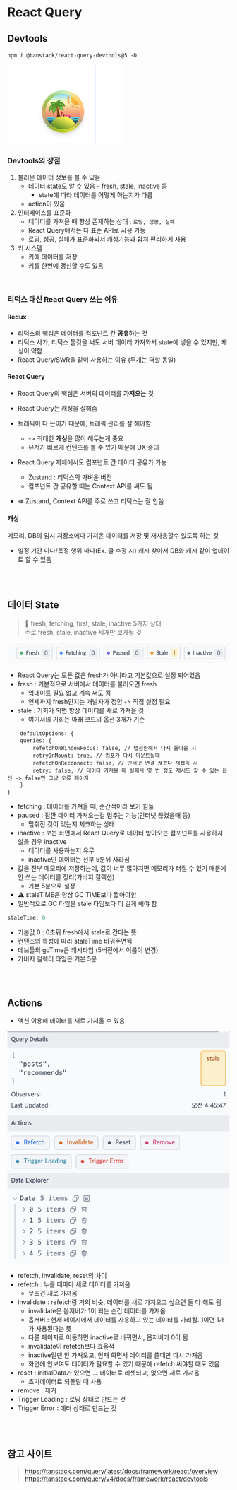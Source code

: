 # React Query 

## Devtools

```
npm i @tanstack/react-query-devtools@5 -D
```

![RQDevtools.png](..%2FImages%2FRQDevtools.png)


### Devtools의 장점

1. 불러온 데이터 정보를 볼 수 있음
   * 데이터 state도 알 수 있음 - fresh, stale, inactive 등
     * state에 따라 데이터를 어떻게 하는지가 다름
   * action이 있음
2. 인터페이스를 표준화
   * 데이터를 가져올 때 항상 존재하는 상태 : `로딩, 성공, 실패` 
   * React Query에서는 다 표준 API로 사용 가능 
   * 로딩, 성공, 실패가 표준화되서 캐싱기능과 합쳐 편리하게 사용
3. 키 시스템 
   * 키에 데이터를 저장 
   * 키를 한번에 갱신할 수도 있음

<br>

### 리덕스 대신 React Query 쓰는 이유

#### Redux 

* 리덕스의 핵심은 데이터를 컴포넌트 간 **공유**하는 것
* 리덕스 사가, 리덕스 툴킷을 써도 서버 데이터 가져와서 state에 넣을 수 있지만, 캐싱이 약함 
* React Query/SWR을 같이 사용하는 이유 (두개는 역할 동일)

#### React Query

* React Query의 핵심은 서버의 데이터를 **가져오는** 것 
* React Query는 캐싱을 잘해줌
* 트래픽이 다 돈이기 때문에, 트래픽 관리를 잘 해야함 
  * -> 최대한 **캐싱**을 많이 해두는게 중요
  * 유저가 빠르게 컨텐츠를 볼 수 있기 때문에 UX 증대

* React Query 자체에서도 컴포넌트 간 데이터 공유가 가능
  * Zustand : 리덕스의 가벼운 버전
  * 컴포넌트 간 공유할 때는 Context API를 써도 됨
* => Zustand, Context API를 주로 쓰고 리덕스는 잘 안씀

#### 캐싱

메모리, DB의 임시 저장소에다 가져온 데이터를 저장 및 재사용할수 있도록 하는 것  

* 일정 기간 마다/특정 행위 마다(Ex. 글 수정 시) 캐시 찾아서 DB와 캐시 같이 업데이트 할 수 있음 

<br><br>

## 데이터 State

> 📌 fresh, fetching, first, stale, inactive 5가지 상태  
> 주로 fresh, stale, inactive 세개만 보게될 것

![RQstate.png](..%2FImages%2FRQstate.png)

* React Query는 모든 값은 fresh가 아니라고 기본값으로 설정 되어있음
* fresh : 기본적으로 서버에서 데이터를 불러오면 fresh 
  * 업데이트 필요 없고 계속 써도 됨
  * 언제까지 fresh인지는 개발자가 정함 -> 직접 설정 필요
* stale : 기회가 되면 항상 데이터를 새로 가져올 것
  * 여기서의 기회는 아래 코드의 옵션 3개가 기준


```tsx
    defaultOptions: {
    queries: {
        refetchOnWindowFocus: false, // 탭전환해서 다시 돌아올 시 
        retryOnMount: true, // 컴포가 다시 마운트될때
        refetchOnReconnect: false, // 인터넷 연결 끊겼다 재접속 시
        retry: false, // 데이터 가져올 때 실패시 몇 번 정도 재시도 할 수 있는 옵션 -> false면 그냥 오류 페이지 
    }
}
```

* fetching : 데이터를 가져올 때, 순간적이라 보기 힘듦
* paused : 잠깐 데이터 가져오는걸 멈추는 기능(인터넷 끊겼을때 등) 
  * 멈춰진 것이 있는지 체크하는 상태
* inactive : 보는 화면에서 React Query로 데이터 받아오는 컴포넌트를 사용하지 않을 경우 inactive
    * 데이터를 사용하는지 유무
    * inactive인 데이터는 전부 5분뒤 사라짐
* 값을 전부 메모리에 저장하는데, 값이 너무 많아지면 메모리가 터질 수 있기 때문에 안 쓰는 데이터를 정리(가비지 컬렉션)
    * 기본 5분으로 설정
* ⚠️ staleTIME은 항상 GC TIME보다 짧아야함
* 일반적으로 GC 타임을 stale 타임보다 더 길게 해야 함


```ts
staleTime: 0
```

* 기본값 0 : 0초뒤 fresh에서 stale로 간다는 뜻
* 컨텐츠의 특성에 따라 staleTime 바꿔주면됨
* 데브툴의 gcTime은 캐시타임 (5버전에서 이름이 변경)
* 가비지 컬렉터 타임은 기본 5분

<br><br>

## Actions

* 액션 이용해 데이터를 새로 가져올 수 있음

![RQactions.png](..%2FImages%2FRQactions.png)

* refetch, invalidate, reset의 차이
* refetch : 누를 때마다 새로 데이터를 가져옴
  * 무조건 새로 가져옴
* invalidate : refetch랑 거의 비슷, 데이터를 새로 가져오고 싶으면 둘 다 해도 됨
  * invalidate은 옵저버가 1이 되는 순간 데이터를 가져옴
  * 옵저버 : 현재 페이지에서 데이터를 사용하고 있는 데이터를 가리킴. 1이면 1개가 사용된다는 뜻
  * 다른 페이지로 이동하면 inactive로 바뀌면서, 옵저버가 0이 됨 
  * invalidate이 refetch보다 효율적
  * inactive일땐 안 가져오고, 현재 화면서 데이터를 쓸때만 다시 가져옴
  * 화면에 안보여도 데이터가 필요할 수 있기 때문에 refetch 써야할 때도 있음
* reset : initialData가 있으면 그 데이터로 리셋되고, 없으면 새로 가져옴
  * 초기데이터로 되돌릴 때 사용
* remove : 제거
* Trigger Loading : 로딩 상태로 만드는 것
* Trigger Error : 에러 상태로 만드는 것

<br><br>

## 참고 사이트

> https://tanstack.com/query/latest/docs/framework/react/overview  
> https://tanstack.com/query/v4/docs/framework/react/devtools
